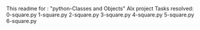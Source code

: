This readme for : "python-Classes and Objects" Alx project 
    Tasks resolved:
        0-square.py 1-square.py 2-square.py 3-square.py 4-square.py 5-square.py 6-square.py